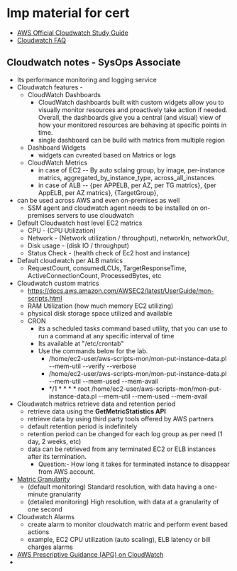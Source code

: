 # Imp material for cert
- [AWS Official Cloudwatch Study Guide](https://docs.aws.amazon.com/AmazonCloudWatch/latest/monitoring/WhatIsCloudWatch.html)
- [Cloudwatch FAQ](https://aws.amazon.com/cloudwatch/faqs/)

## Cloudwatch notes - SysOps Associate

- Its performance monitoring and logging service
- Cloudwatch features -
  - CloudWatch Dashboards 
    - CloudWatch dashboards built with custom widgets allow you to visually monitor resources and proactively take action if needed. Overall, the dashboards give you a central (and visual) view of how your monitored resources are behaving at specific points in time.
    - single dashboard can be build with matrics from multiple region
  - Dashboard Widgets
    - widgets can cvreated based on Matrics or logs
  - CloudWatch Metrics
    - in case of EC2 -- By auto sclaing group, by image, per-instance matrics, aggregated_by_instance_type, across_all_instances
    - in case of ALB -- {per APPELB, per AZ, per TG matrics}, {per AppELB, per AZ matrics}, {TargetGroup}, 
- can be used across AWS and even on-premises as well
  - SSM agent and cloudwatch agent needs to be installed on on-premises servers to use cloudwatch
- Default Cloudwatch host level EC2 matrics
  - CPU - (CPU Utilization)
  - Network - (Network utilization / throughput), networkIn, networkOut, 
  - Disk usage - (disk IO / throughput)
  - Status Check - (health check of Ec2 host and instance)
- Default cloudwatch per ALB matrics
  - RequestCount, consumedLCUs, TargetResponseTime, ActiveConnectionCount, ProcessedBytes, etc
- Cloudwatch custom matrics 
  - https://docs.aws.amazon.com/AWSEC2/latest/UserGuide/mon-scripts.html
  - RAM Utilization (how much memory EC2 utilizing)
  - physical disk storage space utilized and available
  - CRON
    - its a scheduled tasks command based utility, that you can use to run a command at any specific interval of time
    - Its available at "/etc/crontab"
    - Use the commands below for the lab.
      - /home/ec2-user/aws-scripts-mon/mon-put-instance-data.pl --mem-util --verify --verbose
      - /home/ec2-user/aws-scripts-mon/mon-put-instance-data.pl --mem-util --mem-used --mem-avail
      - */1 * * * * root /home/ec2-user/aws-scripts-mon/mon-put-instance-data.pl --mem-util --mem-used --mem-avail
- Cloudwatch matrics retrieve data and retention period 
  - retrieve data using the **GetMetricStatistics API**
  - retrieve data by using third party tools offered by AWS partners
  - default retention period is indefinitely
  - retention period can be changed for each log group as per need (1 day, 2 weeks, etc)
  - data can be retrieved from any terminated EC2 or ELB instances after its termination.
    - Question:- How long it takes for terminated instance to disappear from AWS account.
- [Matric Granularity](https://docs.aws.amazon.com/AmazonCloudWatch/latest/monitoring/publishingMetrics.html)
  - (default monitoring) Standard resolution, with data having a one-minute granularity
  - (detailed monitoring) High resolution, with data at a granularity of one second
- Cloudwatch Alarms
  - create alarm to monitor cloudwatch matric and perform event based actions
  - example, EC2 CPU utilization (auto scaling), ELB latency or bill charges alarms
- [AWS Prescriptive Guidance (APG) on CloudWatch](https://docs.aws.amazon.com/prescriptive-guidance/latest/implementing-logging-monitoring-cloudwatch/welcome.html)
- 
